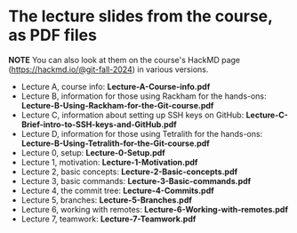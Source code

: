 # The lecture slides from the course, as PDF files

**NOTE** You can also look at them on the course's HackMD page (https://hackmd.io/@git-fall-2024) in various versions. 

* Lecture A, course info: **Lecture-A-Course-info.pdf**
* Lecture B, information for those using Rackham for the hands-ons: **Lecture-B-Using-Rackham-for-the-Git-course.pdf**
* Lecture C, information about setting up SSH keys on GitHub: **Lecture-C-Brief-intro-to-SSH-keys-and-GitHub.pdf**
* Lecture D, information for those using Tetralith for the hands-ons: **Lecture-B-Using-Tetralith-for-the-Git-course.pdf**
* Lecture 0, setup: **Lecture-0-Setup.pdf**
* Lecture 1, motivation: **Lecture-1-Motivation.pdf**
* Lecture 2, basic concepts: **Lecture-2-Basic-concepts.pdf**
* Lecture 3, basic commands: **Lecture-3-Basic-commands.pdf**
* Lecture 4, the commit tree: **Lecture-4-Commits.pdf**
* Lecture 5, branches: **Lecture-5-Branches.pdf**
* Lecture 6, working with remotes: **Lecture-6-Working-with-remotes.pdf**
* Lecture 7, teamwork: **Lecture-7-Teamwork.pdf**
